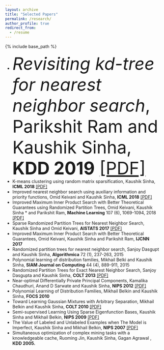 ```yaml
---
layout: archive
title: "Selected Papers"
permalink: /research/
author_profile: true
redirect_from:
  - /resume
---
```


{% include base_path %}


* <span style="font-size:4em;">*Revisiting kd-tree for nearest neighbor search*, Parikshit Ram and Kaushik Sinha, **KDD 2019** [[PDF]](https://dl.acm.org/doi/10.1145/3292500.3330875)</span>
* K-means clustering using random matrix sparsification, Kaushik Sinha, **ICML 2018** [[PDF]](http://proceedings.mlr.press/v80/sinha18a/sinha18a.pdf)
* Improved nearest neighbor search using auxiliary information and priority functions, Omid Keivani and Kaushik Sinha, **ICML 2018** [[PDF]](http://proceedings.mlr.press/v80/keivani18a/keivani18a.pdf)
* Improved Maximum Inner Product Search with Better Theoretical Guarantees using Randomized Partition Trees, Omid Keivani, Kaushik Sinha * and Parikshit Ram, **Machine Learning** 107 (6), 1069-1094, 2018 [[PDF]](https://link.springer.com/epdf/10.1007/s10994-018-5711-7?author_access_token=Et6KtKsuj7uwxlS3Q7waPfe4RwlQNchNByi7wbcMAY7z_DLO1dOggg-RRe9wxrGSzY7TOwK4ZqGNCoupVn0AHeQPVlHfN2bHTA0dPLV8sZnrgzYeYej7VihUjyMWGOM6ggrlIZkod2J7KMGeXY8HxA%3D%3D)
* Sparse Randomized Partition Trees for Nearest Neighbor Search, Kaushik Sinha and Omid Keivani, **AISTATS 2017** [[PDF]](http://proceedings.mlr.press/v54/sinha17a/sinha17a.pdf)
* Improved Maximum Inner Product Search with Better Theoretical Guarantees, Omid Keivani, Kaushik Sinha and Parikshit Ram, **IJCNN 2017**
* Randomized partition trees for nearest neighbor search, Sanjoy Dasgupt and Kaushik Sinha, **Algorithmica** 72 (1), 237-263, 2015
* Polynomial learning of distribution families, Mikhail Belki and Kaushik Sinha, **SIAM Journal on Computing** 44 (4), 889-911, 2015
* Randomized Partition Trees for Exact Nearest Neighbor Search, Sanjoy Dasgupta and Kaushik Sinha, **COLT 2013** [[PDF]](http://proceedings.mlr.press/v30/Dasgupta13.pdf)
* Near-optimal Differentially Private Principal Components, Kamalika Chaudhuri, Anand D Sarwate and Kaushik Sinha, **NIPS 2012** [[PDF]](https://papers.nips.cc/paper/4565-near-optimal-differentially-private-principal-components.pdf)
* Polynomial Learning of Distribution Families, Mikhail Belkin and Kaushik Sinha, **FOCS 2010**
* Toward Learning Gaussian Mixtures with Arbitrary Separation, Mikhail Belkin and Kaushik Sinha, **COLT 2010** [[PDF]](http://www.learningtheory.org/colt2010/papers/082sinha.pdf)
* Semi-supervised Learning Using Sparse Eigenfunction Bases, Kaushik Sinha and Mikhail Belkin, **NIPS 2009** [[PDF]](https://papers.nips.cc/paper/3852-semi-supervised-learning-using-sparse-eigenfunction-bases.pdf)
* The Value of Labeled and Unlabeled Examples when The Model is Imperfect, Kaushik Sinha and Mikhail Belkin, **NIPS 2007** [[PDF]](https://papers.nips.cc/paper/3345-the-value-of-labeled-and-unlabeled-examples-when-the-model-is-imperfect.pdf)
* Simultaneous optimization of complex mining tasks with a knowledgeable cache, Ruoming Jin, Kaushik Sinha, Gagan Agrawal , **KDD 2005.**
